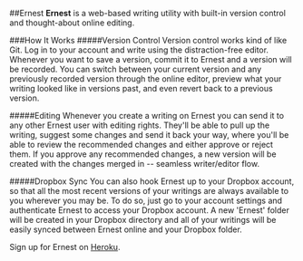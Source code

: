 ##Ernest
**Ernest** is a web-based writing utility with built-in version control and thought-about online editing.

###How It Works
#####Version Control
Version control works kind of like Git. Log in to your account and write using the distraction-free editor. Whenever you want to save a version, commit it to Ernest and a version will be recorded. You can switch between your current version and any previously recorded version through the online editor, preview what your writing looked like in versions past, and even revert back to a previous version.

#####Editing
Whenever you create a writing on Ernest you can send it to any other Ernest user with editing rights. They'll be able to pull up the writing, suggest some changes and send it back your way, where you'll be able to review the recommended changes and either approve or reject them. If you approve any recommended changes, a new version will be created with the changes merged in -- seamless writer/editor flow.

#####Dropbox Sync
You can also hook Ernest up to your Dropbox account, so that all the most recent versions of your writings are always available to you wherever you may be. To do so, just go to your account settings and authenticate Ernest to access your Dropbox account. A new 'Ernest' folder will be created in your Dropbox directory and all of your writings will be easily synced between Ernest online and your Dropbox folder.

Sign up for Ernest on [Heroku](http://write-with-ernest.herokuapp.com "Ernest").
